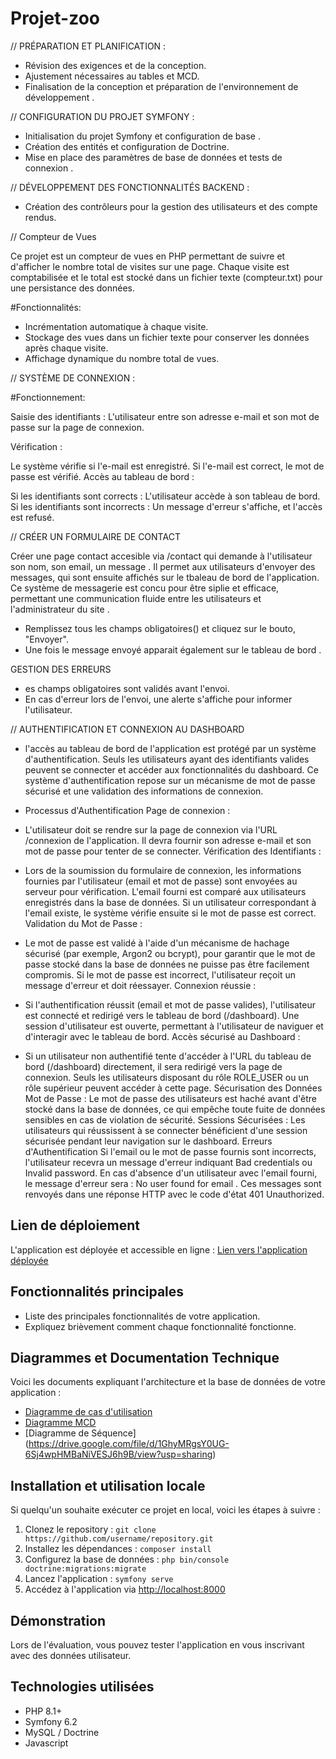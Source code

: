# Projet-zoo

// PRÉPARATION ET PLANIFICATION :

- Révision des exigences et de la conception.
- Ajustement nécessaires au tables et MCD.
- Finalisation de la conception et préparation de l'environnement de développement .

// CONFIGURATION DU PROJET SYMFONY :

- Initialisation du projet Symfony et configuration de base .
- Création des entités et configuration de Doctrine. 
- Mise en place des paramètres de base de données et tests de connexion .

// DÉVELOPPEMENT DES FONCTIONNALITÉS BACKEND :

- Création des contrôleurs pour la gestion des utilisateurs et des compte rendus.


// Compteur de Vues

Ce projet est un compteur de vues en PHP permettant de suivre et d'afficher le nombre total de visites sur une page. Chaque visite est comptabilisée et le total est stocké dans un fichier texte (compteur.txt) pour une persistance des données.

#Fonctionnalités:
- Incrémentation automatique à chaque visite.
- Stockage des vues dans un fichier texte pour conserver les données après chaque visite.
- Affichage dynamique du nombre total de vues.



// SYSTÈME DE CONNEXION :

#Fonctionnement:

Saisie des identifiants :
L'utilisateur entre son adresse e-mail et son mot de passe sur la page de connexion.

Vérification :

Le système vérifie si l'e-mail est enregistré.
Si l'e-mail est correct, le mot de passe est vérifié.
Accès au tableau de bord :

Si les identifiants sont corrects : L'utilisateur accède à son tableau de bord.
Si les identifiants sont incorrects : Un message d'erreur s'affiche, et l'accès est refusé.




// CRÉER UN FORMULAIRE DE CONTACT 

Créer une page contact accesible via /contact qui demande à l'utilisateur son nom, son email, un message .
Il permet aux utilisateurs d'envoyer des messages, qui sont ensuite affichés sur le tbaleau de bord de l'application.
Ce système de messagerie est concu pour être siplie et efficace, permettant une communication fluide entre les utilisateurs et l'administrateur du site .

- Remplissez tous les champs obligatoires() et cliquez sur le bouto, "Envoyer".
- Une fois le message envoyé apparait également sur le tableau de bord .

GESTION DES ERREURS
- es champs obligatoires sont validés avant l'envoi.
- En cas d'erreur lors de l'envoi, une alerte s'affiche pour informer l'utilisateur.



// AUTHENTIFICATION ET CONNEXION AU DASHBOARD

- l'accès au tableau de bord de l'application est protégé par un système d'authentification. Seuls les utilisateurs ayant des identifiants valides peuvent se connecter et accéder aux fonctionnalités du dashboard. Ce système d'authentification repose sur un mécanisme de mot de passe sécurisé et une validation des informations de connexion.

- Processus d'Authentification
Page de connexion :

- L'utilisateur doit se rendre sur la page de connexion via l'URL /connexion de l'application.
Il devra fournir son adresse e-mail et son mot de passe pour tenter de se connecter.
Vérification des Identifiants :

- Lors de la soumission du formulaire de connexion, les informations fournies par l'utilisateur (email et mot de passe) sont envoyées au serveur pour vérification.
L'email fourni est comparé aux utilisateurs enregistrés dans la base de données. Si un utilisateur correspondant à l'email existe, le système vérifie ensuite si le mot de passe est correct.
Validation du Mot de Passe :

- Le mot de passe est validé à l'aide d'un mécanisme de hachage sécurisé (par exemple, Argon2 ou bcrypt), pour garantir que le mot de passe stocké dans la base de données ne puisse pas être facilement compromis.
Si le mot de passe est incorrect, l'utilisateur reçoit un message d'erreur et doit réessayer.
Connexion réussie :

- Si l'authentification réussit (email et mot de passe valides), l'utilisateur est connecté et redirigé vers le tableau de bord (/dashboard).
Une session d'utilisateur est ouverte, permettant à l'utilisateur de naviguer et d'interagir avec le tableau de bord.
Accès sécurisé au Dashboard :

- Si un utilisateur non authentifié tente d'accéder à l'URL du tableau de bord (/dashboard) directement, il sera redirigé vers la page de connexion.
Seuls les utilisateurs disposant du rôle ROLE_USER ou un rôle supérieur peuvent accéder à cette page.
Sécurisation des Données
Mot de Passe : Le mot de passe des utilisateurs est haché avant d'être stocké dans la base de données, ce qui empêche toute fuite de données sensibles en cas de violation de sécurité.
Sessions Sécurisées : Les utilisateurs qui réussissent à se connecter bénéficient d'une session sécurisée pendant leur navigation sur le dashboard.
Erreurs d'Authentification
Si l'email ou le mot de passe fournis sont incorrects, l'utilisateur recevra un message d'erreur indiquant Bad credentials ou Invalid password.
En cas d'absence d'un utilisateur avec l'email fourni, le message d'erreur sera : No user found for email .
Ces messages sont renvoyés dans une réponse HTTP avec le code d'état 401 Unauthorized.



## Lien de déploiement
L'application est déployée et accessible en ligne : [Lien vers l'application déployée](https://votre-application.herokuapp.com)

## Fonctionnalités principales
- Liste des principales fonctionnalités de votre application.
- Expliquez brièvement comment chaque fonctionnalité fonctionne.

## Diagrammes et Documentation Technique
Voici les documents expliquant l'architecture et la base de données de votre application :
- [Diagramme de cas d'utilisation](https://drive.google.com/file/d/1GhyMRgsY0UG-6Sj4wpHMBaNiVESJ6h9B/view?usp=drive_link)
- [Diagramme MCD](https://drive.google.com/file/d/13lI8ukXCZSR6ercOvI4V9P5xMpYlO42D/view?usp=drive_link)
- [Diagramme de Séquence] (https://drive.google.com/file/d/1GhyMRgsY0UG-6Sj4wpHMBaNiVESJ6h9B/view?usp=sharing)

## Installation et utilisation locale
Si quelqu'un souhaite exécuter ce projet en local, voici les étapes à suivre :
1. Clonez le repository : `git clone https://github.com/username/repository.git`
2. Installez les dépendances : `composer install`
3. Configurez la base de données : `php bin/console doctrine:migrations:migrate`
4. Lancez l'application : `symfony serve`
5. Accédez à l'application via [http://localhost:8000](http://localhost:8000)

## Démonstration
Lors de l'évaluation, vous pouvez tester l'application en vous inscrivant avec des données utilisateur.

## Technologies utilisées
- PHP 8.1+
- Symfony 6.2
- MySQL / Doctrine
- Javascript